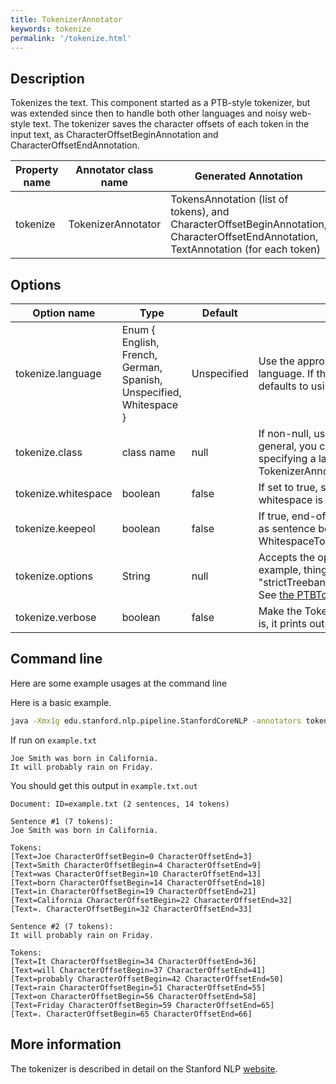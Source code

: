 ```yaml
---
title: TokenizerAnnotator 
keywords: tokenize
permalink: '/tokenize.html'
---
```


## Description

Tokenizes the text. This component started as a PTB-style tokenizer, but was extended since then to handle both other languages and noisy web-style text. The tokenizer saves the character offsets of each token in the input text, as CharacterOffsetBeginAnnotation and CharacterOffsetEndAnnotation.

| Property name | Annotator class name | Generated Annotation |
| --- | --- | --- |
| tokenize | TokenizerAnnotator | TokensAnnotation (list of tokens), and CharacterOffsetBeginAnnotation, CharacterOffsetEndAnnotation, TextAnnotation (for each token) | 

## Options

| Option name | Type | Default | Description |
| --- | --- | --- | --- |
| tokenize.language | Enum { English, French, German, Spanish, Unspecified, Whitespace } | Unspecified | Use the appropriate tokenizer for the given language. If the tokenizer is Unspecified, it defaults to using the English PTBTokenizer. |
| tokenize.class | class name | null | If non-null, use this class as the `Tokenizer`. In general, you can now more easily do this by specifying a language to the TokenizerAnnotator. |
| tokenize.whitespace | boolean | false | If set to true, separates words only when whitespace is encountered. |
| tokenize.keepeol | boolean | false | If true, end-of-line tokens are kept and used as sentence boundaries with the WhitespaceTokenizer. |
| tokenize.options | String | null | Accepts the options of `PTBTokenizer` for example, things like "americanize=false" or "strictTreebank3=true,untokenizable=allKeep". See [the PTBTokenizer documentation](http://nlp.stanford.edu/software/tokenizer.html#Options). |
| tokenize.verbose | boolean | false | Make the TokenizerAnnotator verbose - that is, it prints out all tokenizations it performs. |

## Command line

Here are some example usages at the command line

Here is a basic example.

```bash
java -Xmx1g edu.stanford.nlp.pipeline.StanfordCoreNLP -annotators tokenize,ssplit -file example.txt -outputFormat text
```

If run on `example.txt`

```
Joe Smith was born in California.
It will probably rain on Friday.
```

You should get this output in `example.txt.out`

```
Document: ID=example.txt (2 sentences, 14 tokens)

Sentence #1 (7 tokens):
Joe Smith was born in California.

Tokens:
[Text=Joe CharacterOffsetBegin=0 CharacterOffsetEnd=3]
[Text=Smith CharacterOffsetBegin=4 CharacterOffsetEnd=9]
[Text=was CharacterOffsetBegin=10 CharacterOffsetEnd=13]
[Text=born CharacterOffsetBegin=14 CharacterOffsetEnd=18]
[Text=in CharacterOffsetBegin=19 CharacterOffsetEnd=21]
[Text=California CharacterOffsetBegin=22 CharacterOffsetEnd=32]
[Text=. CharacterOffsetBegin=32 CharacterOffsetEnd=33]

Sentence #2 (7 tokens):
It will probably rain on Friday.

Tokens:
[Text=It CharacterOffsetBegin=34 CharacterOffsetEnd=36]
[Text=will CharacterOffsetBegin=37 CharacterOffsetEnd=41]
[Text=probably CharacterOffsetBegin=42 CharacterOffsetEnd=50]
[Text=rain CharacterOffsetBegin=51 CharacterOffsetEnd=55]
[Text=on CharacterOffsetBegin=56 CharacterOffsetEnd=58]
[Text=Friday CharacterOffsetBegin=59 CharacterOffsetEnd=65]
[Text=. CharacterOffsetBegin=65 CharacterOffsetEnd=66]
```

## More information 

The tokenizer is described in detail on the Stanford NLP [website](http://nlp.stanford.edu/software/tokenizer.html).
